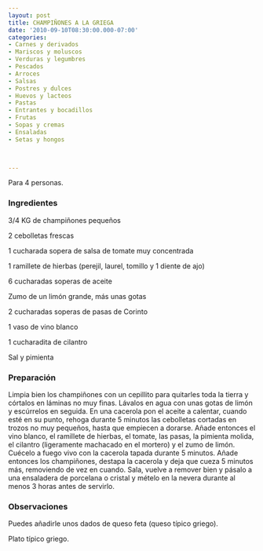 ```yaml
---
layout: post
title: CHAMPIÑONES A LA GRIEGA
date: '2010-09-10T08:30:00.000-07:00'
categories:
- Carnes y derivados
- Mariscos y moluscos
- Verduras y legumbres
- Pescados
- Arroces
- Salsas
- Postres y dulces
- Huevos y lacteos
- Pastas
- Entrantes y bocadillos
- Frutas
- Sopas y cremas
- Ensaladas
- Setas y hongos
 


---
```


Para 4 personas.

<h3>Ingredientes</h3>

3/4 KG de champiñones pequeños

2 cebolletas frescas

1 cucharada sopera de salsa de tomate muy concentrada

1 ramillete de hierbas (perejil, laurel, tomillo y 1 diente de ajo)

6 cucharadas soperas de aceite

Zumo de un limón grande, más unas gotas

2 cucharadas soperas de pasas de Corinto

1 vaso de vino blanco

1 cucharadita de cilantro

Sal y pimienta

<h3>Preparación</h3>

Limpia bien los champiñones con un cepillito para quitarles toda la tierra y córtalos en láminas no muy finas. Lávalos en agua con unas gotas de limón y escúrrelos en seguida. En una cacerola pon el aceite a calentar, cuando esté en su punto, rehoga durante 5 minutos las cebolletas cortadas en trozos no muy pequeños, hasta que empiecen a dorarse. Añade entonces el vino blanco, el ramillete de hierbas, el tomate, las pasas, la pimienta molida, el cilantro (ligeramente machacado en el mortero) y el zumo de limón. Cuécelo a fuego vivo con la cacerola tapada durante 5 minutos. Añade entonces los champiñones, destapa la cacerola y deja que cueza 5 minutos más, removiendo de vez en cuando. Sala, vuelve a remover bien y pásalo a una ensaladera de porcelana o cristal y mételo en la nevera durante al menos 3 horas antes de servirlo.

<h3>Observaciones</h3>

Puedes añadirle unos dados de queso feta (queso típico griego).

Plato típico griego.

